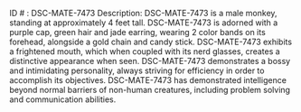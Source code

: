ID # : DSC-MATE-7473
Description: DSC-MATE-7473 is a male monkey, standing at approximately 4 feet tall. DSC-MATE-7473 is adorned with a purple cap, green hair and jade earring, wearing 2 color bands on its forehead, alongside a gold chain and candy stick. DSC-MATE-7473 exhibits a frightened mouth, which when coupled with its nerd glasses, creates a distinctive appearance when seen. DSC-MATE-7473 demonstrates a bossy and intimidating personality, always striving for efficiency in order to accomplish its objectives. DSC-MATE-7473 has demonstrated intelligence beyond normal barriers of non-human creatures, including problem solving and communication abilities.